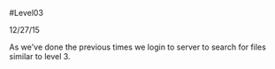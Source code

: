 #Level03

12/27/15

As we've done the previous times we login to server to search for files similar to level 3. 

```

